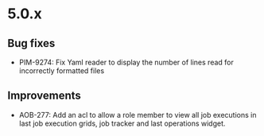 # 5.0.x

## Bug fixes

- PIM-9274: Fix Yaml reader to display the number of lines read for incorrectly formatted files

## Improvements

- AOB-277: Add an acl to allow a role member to view all job executions in last job execution grids, job tracker and last operations widget.
